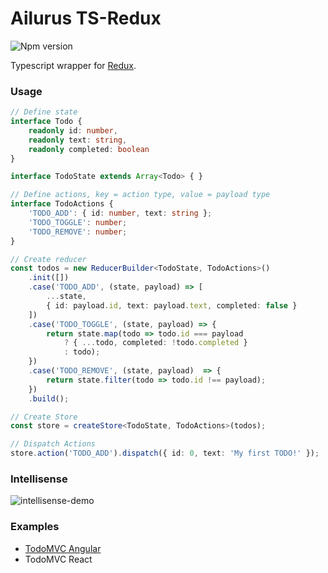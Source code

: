 # Ailurus TS-Redux

![Npm version](https://img.shields.io/npm/v/@ailurus/ts-redux.svg)

Typescript wrapper for [Redux](https://github.com/reactjs/redux).

### Usage
```ts
// Define state
interface Todo {
    readonly id: number,
    readonly text: string,
    readonly completed: boolean
}

interface TodoState extends Array<Todo> { }

// Define actions, key = action type, value = payload type
interface TodoActions {
    'TODO_ADD': { id: number, text: string };
    'TODO_TOGGLE': number;
    'TODO_REMOVE': number;
}

// Create reducer
const todos = new ReducerBuilder<TodoState, TodoActions>()
    .init([])
    .case('TODO_ADD', (state, payload) => [
        ...state,
        { id: payload.id, text: payload.text, completed: false }
    ])
    .case('TODO_TOGGLE', (state, payload) => {
        return state.map(todo => todo.id === payload
            ? { ...todo, completed: !todo.completed }
            : todo);
    })
    .case('TODO_REMOVE', (state, payload)  => {
        return state.filter(todo => todo.id !== payload);
    })
    .build();

// Create Store
const store = createStore<TodoState, TodoActions>(todos);

// Dispatch Actions
store.action('TODO_ADD').dispatch({ id: 0, text: 'My first TODO!' });
```

### Intellisense

![intellisense-demo](images/intellisense-demo.gif)

### Examples
* [TodoMVC Angular](https://github.com/ngfk/todomvc-angular-ts-redux)
* TodoMVC React

